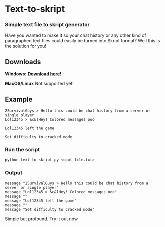 # Text-to-skript
### Simple text file to skript generator

Have you wanted to make it so your chat history or any other kind of paragraphed text files could easily be turned into Skript format? 
Well this is the solution for you!

## Downloads

**Windows:**
**[Download here!](https://github.com/leifadev/text-to-skript/releases)**

**MacOS/Linux**
Not supported yet!

## Example

```
2SurvivalGuys > Hello this could be chat history from a server or single player
Lol12345 > &c&lHey! Colored messages ooo

Lol12345 left the game

Set difficulty to cracked mode
```

### Run the script

```bash
python text-to-skript.py <cool file.txt>
```

### Output
```
message "2SurvivalGuys > Hello this could be chat history from a server or single player"
message "Lol12345 > &c&lHey! Colored messages ooo"
message ""
message "Lol12345 left the game"
message ""
message "Set difficulty to cracked mode"
```


Simple but profound.
Try it out now.
